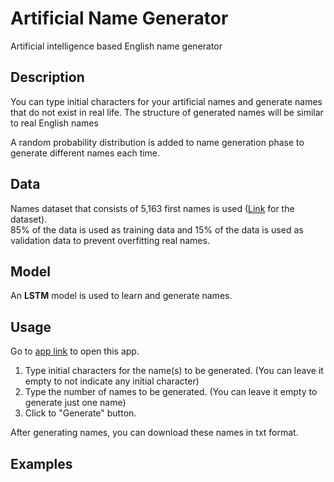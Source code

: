# Artificial Name Generator
Artificial intelligence based English name generator <br>

## Description
You can type initial characters for your artificial names and generate names that do not exist in real life. 
The structure of generated names will be similar to real English names <br>

A random probability distribution is added to name generation phase to generate different names each time. <br>

## Data
Names dataset that consists of 5,163 first names is used ([Link](https://github.com/smashew/NameDatabases/blob/master/NamesDatabases/first%20names/us.txt) for the dataset). <br>
85% of the data is used as training data and 15% of the data is used as validation data to prevent overfitting real names. <br>

## Model
An **LSTM** model is used to learn and generate names. <br>

## Usage
Go to [app link](https://unseen-turkish-name-generator.herokuapp.com/) to open this app. <br>

1. Type initial characters for the name(s) to be generated. (You can leave it empty to not indicate any initial character)
2. Type the number of names to be generated. (You can leave it empty to generate just one name)
3. Click to "Generate" button.

After generating names, you can download these names in txt format.

## Examples

